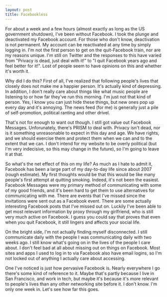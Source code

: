 ```yaml
---
layout: post
title: Facebookless
---
```


For about a week and a few hours (almost exactly as long as the US government shutdown), I've been without Facebook. I took the plunge and deactivated my Facebook account. For those who don't know, deactivation is not permanent. My account can be reactivated at any time by simply logging in. I'm not the first person to get on the quit-Facebook train, nor are my reasons unique. I'm still on Twitter and the responses to this have varied from "Privacy is dead, just deal with it!" to "I quit Facebook years ago and feel better for it!". Lost of people seem to have opinions on this and whether it's worth it.

Why did I do this? First of all, I've realized that following people's lives that closely does not make me a happier person. It's actually kind of depressing. In addition, I don't really care about things like what music people are listening to or how far they've run this morning. I'm just not that kind of person. Yes, I know you can just hide these things, but new ones pop up every day and it's annoying. The news feed (for me) is generally just a pile of self-promotion, political ranting and other drivel. 

That's not for enough to want out though. I still got value out Facebook Messages. Unforunately, there's PRISM to deal with. Privacy isn't dead, nor is it something unreasonable to expect in this day and age. We have rights, and we should exercise them and protect them when we can and to the extent that we can. I don't intend for my website to be overly political (but I'm very indecisive, so this may change in the future), so I'm going to leave it at that.

So what's the net effect of this on my life? As much as I hate to admit it, Facebook has been a large part of my day-to-day life since about 2007 (rough estimate). My first thoughts would be that this would be like many people's first attempt at quitting smoking. Indeed, it's not been the easiest. Facebook Messages were my primary method of communicating with some of my good friends, and it's been hard to get them to use alternatives for communicating with me. There are events that I've missed since the invitations were sent out as a Facebook event. There are some actually interesting Facebook posts that I've missed out on. Luckily I've been able to get most relevant information by proxy through my girlfriend, who is still very much active on Facebook. I guess you could say that proves that even when you quit Facebook, it still lingers and affects your social life.

On the bright side, I'm not actually finding myself disconnected. I still communicate daily with the people I was communicating daily with two weeks ago. I still know what's going on in the lives of the people I care about. I don't feel bad at all about missing out on things on Facebook. Most sites and apps I used to log in to via Facebook also have email logins, so I'm not locked out of anything I actually care about accessing. 

One I've noticed is just how pervasive Facebook is. Nearly everywhere I go there's some kind of reference to it. Maybe that's partly because I live in San Francisco, and work in tech, but maybe it's because it's more relevant to people's lives than any other networking site before it. I don't know. I'm only one week in. Let's see how far this goes.
